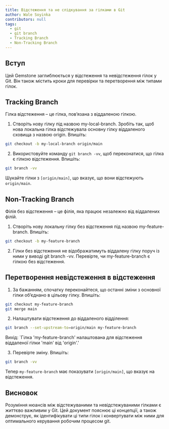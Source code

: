 ```yaml
---
title: Відстеження та не слідкування за гілками в Git
author: Wale Soyinka
contributors: null
tags:
  - git
  - git branch
  - Tracking Branch
  - Non-Tracking Branch
---
```


## Вступ

Цей Gemstone заглиблюється у відстеження та невідстеження гілок у Git. Він також містить кроки для перевірки та перетворення між типами гілок.

## Tracking Branch

Гілка відстеження – це гілка, пов’язана з віддаленою гілкою.

1. Створіть нову гілку під назвою my-local-branch. Зробіть так, щоб нова локальна гілка відстежувала основну гілку віддаленого сховища з назвою origin. Впишіть:

  ```bash
  git checkout -b my-local-branch origin/main
  ```

2. Використовуйте команду `git branch -vv`, щоб переконатися, що гілка є гілкою відстеження. Впишіть:

  ```bash
  git branch -vv
  ```

  Шукайте гілки з `[origin/main]`, що вказує, що вони відстежують `origin/main`.

## Non-Tracking Branch

Філія без відстеження – це філія, яка працює незалежно від віддалених філій.

1. Створіть нову локальну гілку без відстеження під назвою my-feature-branch. Впишіть:

  ```bash
  git checkout -b my-feature-branch
  ```

2. Гілки без відстеження не відображатимуть віддалену гілку поруч із ними у виводі git branch -vv. Перевірте, чи my-feature-branch є гілкою без відстеження.

## Перетворення невідстеження в відстеження

1. За бажанням, спочатку переконайтеся, що останні зміни з основної гілки об’єднано в цільову гілку. Впишіть:

  ```bash
  git checkout my-feature-branch
  git merge main
  ```

2. Налаштувати відстеження до віддаленого відділення:

  ```bash
  git branch --set-upstream-to=origin/main my-feature-branch
  ```

  Вихід: \`Гілка 'my-feature-branch' налаштована для відстеження віддаленої гілки 'main' від 'origin'.'

3. Перевірте зміну. Впишіть:

  ```bash
  git branch -vv
  ```

  Тепер `my-feature-branch` має показувати `[origin/main]`, що вказує на відстеження.

## Висновок

Розуміння нюансів між відстежуваними та невідстежуваними гілками є життєво важливим у Git. Цей документ пояснює ці концепції, а також демонструє, як ідентифікувати ці типи гілок і конвертувати між ними для оптимального керування робочим процесом git.
